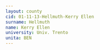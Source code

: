 ```yaml
---
layout: county 
cid: 01-11-13-Hellmuth-Kerry Ellen
surname: Hellmuth
name: Kerry Ellen
university: Univ. Trento
unita: BEN
---
```

